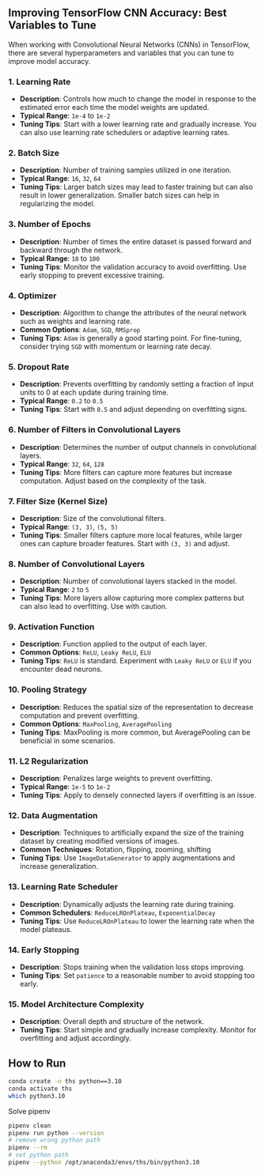 

## Improving TensorFlow CNN Accuracy: Best Variables to Tune
When working with Convolutional Neural Networks (CNNs) in TensorFlow, there are several hyperparameters and variables that you can tune to improve model accuracy.

### 1. **Learning Rate**
   - **Description**: Controls how much to change the model in response to the estimated error each time the model weights are updated.
   - **Typical Range**: `1e-4` to `1e-2`
   - **Tuning Tips**: Start with a lower learning rate and gradually increase. You can also use learning rate schedulers or adaptive learning rates.

### 2. **Batch Size**
   - **Description**: Number of training samples utilized in one iteration.
   - **Typical Range**: `16`, `32`, `64`
   - **Tuning Tips**: Larger batch sizes may lead to faster training but can also result in lower generalization. Smaller batch sizes can help in regularizing the model.

### 3. **Number of Epochs**
   - **Description**: Number of times the entire dataset is passed forward and backward through the network.
   - **Typical Range**: `10` to `100`
   - **Tuning Tips**: Monitor the validation accuracy to avoid overfitting. Use early stopping to prevent excessive training.

### 4. **Optimizer**
   - **Description**: Algorithm to change the attributes of the neural network such as weights and learning rate.
   - **Common Options**: `Adam`, `SGD`, `RMSprop`
   - **Tuning Tips**: `Adam` is generally a good starting point. For fine-tuning, consider trying `SGD` with momentum or learning rate decay.

### 5. **Dropout Rate**
   - **Description**: Prevents overfitting by randomly setting a fraction of input units to 0 at each update during training time.
   - **Typical Range**: `0.2` to `0.5`
   - **Tuning Tips**: Start with `0.5` and adjust depending on overfitting signs.

### 6. **Number of Filters in Convolutional Layers**
   - **Description**: Determines the number of output channels in convolutional layers.
   - **Typical Range**: `32`, `64`, `128`
   - **Tuning Tips**: More filters can capture more features but increase computation. Adjust based on the complexity of the task.

### 7. **Filter Size (Kernel Size)**
   - **Description**: Size of the convolutional filters.
   - **Typical Range**: `(3, 3)`, `(5, 5)`
   - **Tuning Tips**: Smaller filters capture more local features, while larger ones can capture broader features. Start with `(3, 3)` and adjust.

### 8. **Number of Convolutional Layers**
   - **Description**: Number of convolutional layers stacked in the model.
   - **Typical Range**: `2` to `5`
   - **Tuning Tips**: More layers allow capturing more complex patterns but can also lead to overfitting. Use with caution.

### 9. **Activation Function**
   - **Description**: Function applied to the output of each layer.
   - **Common Options**: `ReLU`, `Leaky ReLU`, `ELU`
   - **Tuning Tips**: `ReLU` is standard. Experiment with `Leaky ReLU` or `ELU` if you encounter dead neurons.

### 10. **Pooling Strategy**
   - **Description**: Reduces the spatial size of the representation to decrease computation and prevent overfitting.
   - **Common Options**: `MaxPooling`, `AveragePooling`
   - **Tuning Tips**: MaxPooling is more common, but AveragePooling can be beneficial in some scenarios.

### 11. **L2 Regularization**
   - **Description**: Penalizes large weights to prevent overfitting.
   - **Typical Range**: `1e-5` to `1e-2`
   - **Tuning Tips**: Apply to densely connected layers if overfitting is an issue.

### 12. **Data Augmentation**
   - **Description**: Techniques to artificially expand the size of the training dataset by creating modified versions of images.
   - **Common Techniques**: Rotation, flipping, zooming, shifting
   - **Tuning Tips**: Use `ImageDataGenerator` to apply augmentations and increase generalization.

### 13. **Learning Rate Scheduler**
   - **Description**: Dynamically adjusts the learning rate during training.
   - **Common Schedulers**: `ReduceLROnPlateau`, `ExponentialDecay`
   - **Tuning Tips**: Use `ReduceLROnPlateau` to lower the learning rate when the model plateaus.

### 14. **Early Stopping**
   - **Description**: Stops training when the validation loss stops improving.
   - **Tuning Tips**: Set `patience` to a reasonable number to avoid stopping too early.

### 15. **Model Architecture Complexity**
   - **Description**: Overall depth and structure of the network.
   - **Tuning Tips**: Start simple and gradually increase complexity. Monitor for overfitting and adjust accordingly.




## How to Run
```bash
conda create -n ths python==3.10
conda activate ths
which python3.10

```


Solve pipenv
```bash
pipenv clean
pipenv run python --version
# remove wrong python path
pipenv --rm
# set python path
pipenv --python /opt/anaconda3/envs/ths/bin/python3.10
```